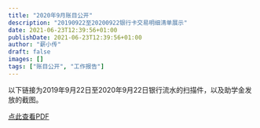 ```yaml
---
title: "2020年9月账目公开"
description: "20190922至20200922银行卡交易明细清单展示"
date: 2021-06-23T12:39:56+01:00
publishDate: 2021-06-23T12:39:56+01:00
author: "薪小传"
draft: false
images: []
tags: ["账目公开", "工作报告"]
---
```

以下链接为2019年9月22日至2020年9月22日银行流水的扫描件，以及助学金发放的截图。


[点此查看PDF](/statements/010.pdf)
